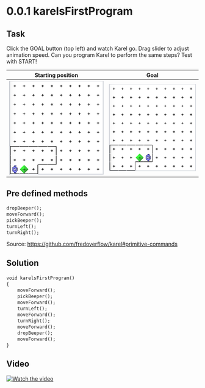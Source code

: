# 0.0.1 karelsFirstProgram

## Task
Click the GOAL button (top left)
and watch Karel go. Drag slider
to adjust animation speed.
Can you program Karel to perform
the same steps? Test with START!

|Starting position|Goal|
|:---:|:---:|
|![](./assets/0.0.1_startingPosition.png)|![](./assets/0.0.1_goal.png)|


## Pre defined methods
```
dropBeeper();
moveForward();
pickBeeper();
turnLeft();
turnRight();
```
Source: https://github.com/fredoverflow/karel#primitive-commands

## Solution

```
void karelsFirstProgram() 
{
    moveForward();
    pickBeeper();
    moveForward();
    turnLeft();
    moveForward();
    turnRight();
    moveForward();
    dropBeeper();
    moveForward();
}
```
## Video

[![Watch the video](https://img.youtube.com/vi/szEaYShCctI/maxresdefault.jpg)](https://youtu.be/szEaYShCctI)